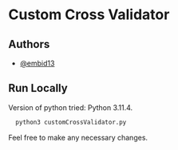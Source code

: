 # Custom Cross Validator

## Authors

- [@embid13](https://github.com/embid13)


## Run Locally

Version of python tried: Python 3.11.4.

```bash
  python3 customCrossValidator.py
```

Feel free to make any necessary changes.
